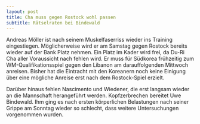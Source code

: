 ```yaml
---
layout: post
title: Cha muss gegen Rostock wohl passen
subtitle: Rätselraten bei Bindewald
---
```


Andreas Möller ist nach seinem Muskelfaserriss wieder ins Training eingestiegen. Möglicherweise wird er am Samstag gegen Rostock bereits wieder auf der Bank Platz nehmen. Ein Platz im Kader wird frei, da Du-Ri Cha aller Voraussicht nach fehlen wird. Er muss für Südkorea frühzeitig zum WM-Qualifikationsspiel gegen den Libanon am darauffolgenden Mittwoch anreisen. Bisher hat die Eintracht mit den Koreanern noch keine Einigung über eine mögliche Anreise erst nach dem Rostock-Spiel erzielt. 

Darüber hinaus fehlen Nascimento und Wiedener, die erst langsam wieder an die Mannschaft herangeführt werden. Kopfzerbrechen bereitet Uwe Bindewald. Ihm ging es nach ersten körperlichen Belastungen nach seiner Grippe am Sonntag wieder so schlecht, dass weitere Untersuchungen vorgenommen wurden.
